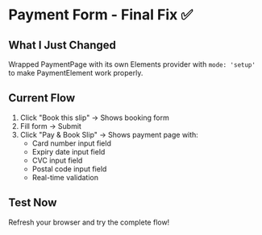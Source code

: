 # Payment Form - Final Fix ✅

## What I Just Changed

Wrapped PaymentPage with its own Elements provider with `mode: 'setup'` to make PaymentElement work properly.

## Current Flow

1. Click "Book this slip" → Shows booking form
2. Fill form → Submit
3. Click "Pay & Book Slip" → Shows payment page with:
   - Card number input field
   - Expiry date input field  
   - CVC input field
   - Postal code input field
   - Real-time validation

## Test Now

Refresh your browser and try the complete flow!

